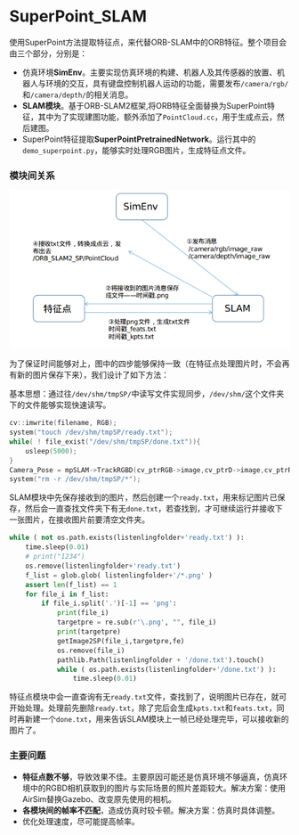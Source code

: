 # SuperPoint_SLAM
使用SuperPoint方法提取特征点，来代替ORB-SLAM中的ORB特征。整个项目会由三个部分，分别是：

- 仿真环境**SimEnv**。主要实现仿真环境的构建、机器人及其传感器的放置、机器人与环境的交互，具有键盘控制机器人运动的功能，需要发布`/camera/rgb/`和`/camera/depth/`的相关消息。
- **SLAM模块**。基于ORB-SLAM2框架,将ORB特征全面替换为SuperPoint特征，其中为了实现建图功能，额外添加了`PointCloud.cc`，用于生成点云，然后建图。
- SuperPoint特征提取**SuperPointPretrainedNetwork**。运行其中的`demo_superpoint.py`，能够实时处理RGB图片，生成特征点文件。

### 模块间关系

![](./modules.png)

为了保证时间能够对上，图中的四步能够保持一致（在特征点处理图片时，不会再有新的图片保存下来），我们设计了如下方法：

基本思想：通过往`/dev/shm/tmpSP/`中读写文件实现同步，`/dev/shm/`这个文件夹下的文件能够实现快速读写。

```c++
cv::imwrite(filename, RGB);
system("touch /dev/shm/tmpSP/ready.txt");
while( ! file_exist("/dev/shm/tmpSP/done.txt")){
    usleep(5000);
}
Camera_Pose = mpSLAM->TrackRGBD(cv_ptrRGB->image,cv_ptrD->image,cv_ptrRGB->header.stamp.toSec());
system("rm -r /dev/shm/tmpSP/*");
```

SLAM模块中先保存接收到的图片，然后创建一个`ready.txt`，用来标记图片已保存，然后会一直查找文件夹下有无`done.txt`，若查找到，才可继续运行并接收下一张图片，在接收图片前要清空文件夹。

```python
while ( not os.path.exists(listenlingfolder+'ready.txt') ):
    time.sleep(0.01)
    # print("1234")
    os.remove(listenlingfolder+'ready.txt')
    f_list = glob.glob( listenlingfolder+'/*.png' )
    assert len(f_list) == 1
    for file_i in f_list:
        if file_i.split('.')[-1] == 'png':
            print(file_i)
            targetpre = re.sub(r'\.png', "", file_i)
            print(targetpre)
            getImage2SP(file_i,targetpre,fe)
            os.remove(file_i)
            pathlib.Path(listenlingfolder + '/done.txt').touch()
            while ( os.path.exists(listenlingfolder+'/done.txt') ):
                time.sleep(0.01)
```

特征点模块中会一直查询有无`ready.txt`文件，查找到了，说明图片已存在，就可开始处理。处理前先删除`ready.txt`，除了完后会生成`kpts.txt`和`feats.txt`，同时再新建一个`done.txt`，用来告诉SLAM模块上一帧已经处理完毕，可以接收新的图片了。

### 主要问题

- **特征点数不够**，导致效果不佳。主要原因可能还是仿真环境不够逼真，仿真环境中的RGBD相机获取到的图片与实际场景的照片差距较大。解决方案：使用AirSim替换Gazebo、改变原先使用的相机。
- **各模块间的帧率不匹配**，造成仿真时较卡顿。解决方案：仿真时具体调整。
- 优化处理速度，尽可能提高帧率。